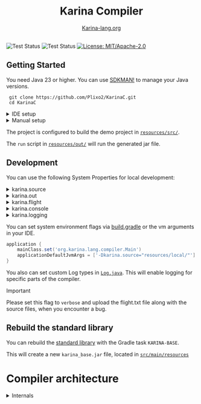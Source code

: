 

<div align="center">

<h1 align="center">Karina Compiler</h1>
<a href="https://karina-lang.org/">
  Karina-lang.org
</a>

</div>

<br>

![Test Status](https://github.com/Plixo2/KarinaC/actions/workflows/gradle.yml/badge.svg)
![Test Status](https://img.shields.io/badge/Karina-0.3v-magenta)
[![License: MIT/Apache-2.0](https://img.shields.io/badge/License-Apache--2.0%20%7C%20MIT-blue)](https://opensource.org/licenses/MIT)

## Getting Started

You need Java 23 or higher.
You can use [SDKMAN!](https://sdkman.io/) to manage your Java versions.



```shell
 git clone https://github.com/Plixo2/KarinaC.git
 cd KarinaC
```

<details> <summary>IDE setup</summary>

The Compiler is a standard Gradle project, so you can use it with any IDE that supports Gradle.

You can run the compiler via the Gradle task `run` or run the [Main Class](src/main/java/org/karina/lang/compiler/Main.java) directly.

The `run` script in [`resources/out/`](resources/out/) can be used to run the generated jar file.

</details>

<details>

<summary>Manual setup</summary>

Make sure your `JAVA_HOME` is set to the correct version.

### Windows
```shell
 gradlew.bat run # run the compiler via gradle
 resources\out\run.bat # run the generated file
```

### Linux
```shell
 git clone https://github.com/Plixo2/KarinaC.git
 cd KarinaC
 chmod +x ./gradlew
 ./gradlew run # run the compiler via gradle
 chmod +x ./resources/out/run
 ./resources/out/run # run the generated file
 ```


</details>


The project is configured to build the demo project in [`resources/src/`](resources/src/).

The `run` script in [`resources/out/`](resources/out/) will run the generated jar file.


## Development


You can use the following System Properties for local development:

<details> <summary>karina.source</summary>

> `karina.source="<src folder>"` 

Points to your local development folder. Defaults to `resources/src/`

</details>

<details> <summary>karina.out</summary>

> `karina.out="<build file>"` 

specifies the output jar file. Defaults to `resources/out/build.jar`

</details>


<details> <summary>karina.flight</summary>

> `karina.flight="<debug file>"` 

Specifies the debug flight recorder file path. Defaults to `resources/flight.txt`

</details>

<details> <summary>karina.console</summary>

> `karina.console="<true/false>"`  

Enables/Disables the flight recorder output to the console. Defaults to `true`

</details>

<details> <summary>karina.logging</summary>

> `karina.logging="<none/verbose/verbose_jvm>"`

Enables/Disables the flight recorder output to the console. Defaults to `none`.
Useful for debugging the compiler.


</details>

You can set system environment flags via [build.gradle](build.gradle) or the vm arguments in your IDE.

```groovy
application {
    mainClass.set('org.karina.lang.compiler.Main')
    applicationDefaultJvmArgs = ['-Dkarina.source="resources/local/"'] // set the source folder to your local dev folder
}
```

You also can set custom Log types in
[`Log.java`](src/main/java/org/karina/lang/compiler/logging/Log.java#L45).
This will enable logging for specific parts of the compiler.

> [!IMPORTANT]
> Please set this flag to `verbose` and upload the flight.txt file along with the source files, when you encounter a bug.



## Rebuild the standard library

You can rebuild the [standard library](src/main/java/karina/lang/) with the
Gradle task `KARINA-BASE`. 

This will create a new  `karina_base.jar` file, located in [`src/main/resources`](src/main/resources)

# Compiler architecture

<details>

<summary>Internals</summary>



- Read the source code into memory
- Load the precompiled jar files (java.core and the karina.base) into a ClassModel
- [Parser Stage](src/main/java/org/karina/lang/compiler/stages/parser/ParseProcessor.java)
  - Parse the loaded files into tokens, then into an AST via Antlr
  - Convert the Antlr AST into a ClassModel and IR
- [Import Stage](src/main/java/org/karina/lang/compiler/stages/imports/ImportProcessor.java)
  - Resolve all types via imports
- [Attribution Stage](src/main/java/org/karina/lang/compiler/stages/attrib/AttributionProcessor.java)
  - Expression validation and type inference
- [Lower Stage](src/main/java/org/karina/lang/compiler/stages/lower/LoweringProcessor.java)
  - Construct new classes, bridge methods, rewrite loops, etc
- [Generate Stage](src/main/java/org/karina/lang/compiler/stages/generate/GenerationProcessor.java)
  - Generate bytecode
- And then finally write the bytecode to disk

Other important classes:
- [Main Class](src/main/java/org/karina/lang/compiler/Main.java)
- [Compiler Class](src/main/java/org/karina/lang/compiler/KarinaCompiler.java)
- [KExpr Class](src/main/java/org/karina/lang/compiler/utils/KExpr.java)
- [KType Class](src/main/java/org/karina/lang/compiler/utils/KType.java)

... and  packages:
- [jvm_loading](src/main/java/org/karina/lang/compiler/jvm_loading)
  - Responsible for loading precompiled classes
- [model_api](src/main/java/org/karina/lang/compiler/model_api)
  - The API for the ClassModel. Represents all loaded classes and their fields, methods, etc

</details>





